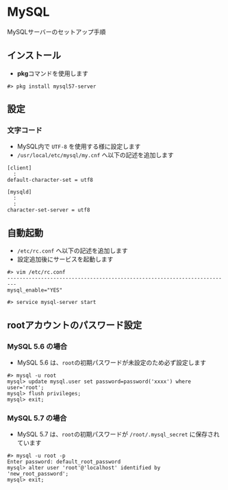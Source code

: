 MySQL
===
MySQLサーバーのセットアップ手順

インストール
---
- **pkg**コマンドを使用します
```
#> pkg install mysql57-server
```

設定
---
### 文字コード
- MySQL内で `UTF-8` を使用する様に設定します
- `/usr/local/etc/mysql/my.cnf` へ以下の記述を追加します

```
[client]
  :
default-character-set = utf8

[mysqld]
  :
  :
character-set-server = utf8
```

自動起動
---
- `/etc/rc.conf` へ以下の記述を追加します
- 設定追加後にサービスを起動します

```
#> vim /etc/rc.conf
-------------------------------------------------------------------------
mysql_enable="YES"

#> service mysql-server start
```

rootアカウントのパスワード設定
---
### MySQL 5.6 の場合
- MySQL 5.6 は、`root`の初期パスワードが未設定のため必ず設定します

```
#> mysql -u root
mysql> update mysql.user set password=password('xxxx') where user='root';
mysql> flush privileges;
mysql> exit;
```

### MySQL 5.7 の場合
- MySQL 5.7 は、`root`の初期パスワードが `/root/.mysql_secret` に保存されています

```
#> mysql -u root -p
Enter password: default_root_password
mysql> alter user 'root'@'localhost' identified by 'new_root_password';
mysql> exit;
```